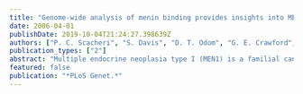 ```yaml
---
title: "Genome-wide analysis of menin binding provides insights into MEN1 tumorigenesis"
date: 2006-04-01
publishDate: 2019-10-04T21:24:27.398639Z
authors: ["P. C. Scacheri", "S. Davis", "D. T. Odom", "G. E. Crawford", "S. Perkins", "M. J. Halawi", "S. K. Agarwal", "S. J. Marx", "A. M. Spiegel", "P. S. Meltzer", "F. S. Collins"]
publication_types: ["2"]
abstract: "Multiple endocrine neoplasia type I (MEN1) is a familial cancer syndrome characterized primarily by tumors of multiple endocrine glands. The gene for MEN1 encodes a ubiquitously expressed tumor suppressor protein called menin. Menin was recently shown to interact with several components of a trithorax family histone methyltransferase complex including ASH2, Rbbp5, WDR5, and the leukemia proto-oncoprotein MLL. To elucidate menin's role as a tumor suppressor and gain insights into the endocrine-specific tumor phenotype in MEN1, we mapped the genomic binding sites of menin, MLL1, and Rbbp5, to approximately 20,000 promoters in HeLa S3, HepG2, and pancreatic islet cells using the strategy of chromatin-immunoprecipitation coupled with microarray analysis. We found that menin, MLL1, and Rbbp5 localize to the promoters of thousands of human genes but do not always bind together. These data suggest that menin functions as a general regulator of transcription. We also found that factor occupancy generally correlates with high gene expression but that the loss of menin does not result in significant changes in most transcript levels. One exception is the developmentally programmed transcription factor, HLXB9, which is overexpressed in islets in the absence of menin. Our findings expand the realm of menin-targeted genes several hundred-fold beyond that previously described and provide potential insights to the endocrine tumor bias observed in MEN1 patients."
featured: false
publication: "*PLoS Genet.*"
---
```


